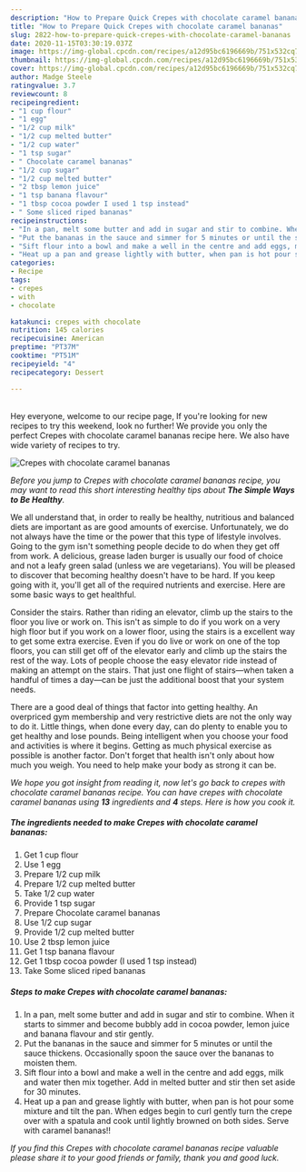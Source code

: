 ```yaml
---
description: "How to Prepare Quick Crepes with chocolate caramel bananas"
title: "How to Prepare Quick Crepes with chocolate caramel bananas"
slug: 2822-how-to-prepare-quick-crepes-with-chocolate-caramel-bananas
date: 2020-11-15T03:30:19.037Z
image: https://img-global.cpcdn.com/recipes/a12d95bc6196669b/751x532cq70/crepes-with-chocolate-caramel-bananas-recipe-main-photo.jpg
thumbnail: https://img-global.cpcdn.com/recipes/a12d95bc6196669b/751x532cq70/crepes-with-chocolate-caramel-bananas-recipe-main-photo.jpg
cover: https://img-global.cpcdn.com/recipes/a12d95bc6196669b/751x532cq70/crepes-with-chocolate-caramel-bananas-recipe-main-photo.jpg
author: Madge Steele
ratingvalue: 3.7
reviewcount: 8
recipeingredient:
- "1 cup flour"
- "1 egg"
- "1/2 cup milk"
- "1/2 cup melted butter"
- "1/2 cup water"
- "1 tsp sugar"
- " Chocolate caramel bananas"
- "1/2 cup sugar"
- "1/2 cup melted butter"
- "2 tbsp lemon juice"
- "1 tsp banana flavour"
- "1 tbsp cocoa powder I used 1 tsp instead"
- " Some sliced riped bananas"
recipeinstructions:
- "In a pan, melt some butter and add in sugar and stir to combine. When it starts to simmer and become bubbly add in cocoa powder, lemon juice and banana flavour and stir gently."
- "Put the bananas in the sauce and simmer for 5 minutes or until the sauce thickens. Occasionally spoon the sauce over the bananas to moisten them."
- "Sift flour into a bowl and make a well in the centre and add eggs, milk and water then mix together. Add in melted butter and stir then set aside for 30 minutes."
- "Heat up a pan and grease lightly with butter, when pan is hot pour some mixture and tilt the pan. When edges begin to curl gently turn the crepe over with a spatula and cook until lightly browned on both sides. Serve with caramel bananas!!"
categories:
- Recipe
tags:
- crepes
- with
- chocolate

katakunci: crepes with chocolate 
nutrition: 145 calories
recipecuisine: American
preptime: "PT37M"
cooktime: "PT51M"
recipeyield: "4"
recipecategory: Dessert

---
```

<br>
Hey everyone, welcome to our recipe page, If you're looking for new recipes to try this weekend, look no further! We provide you only the perfect Crepes with chocolate caramel bananas recipe here. We also have wide variety of recipes to try.
<br>


![Crepes with chocolate caramel bananas](https://img-global.cpcdn.com/recipes/a12d95bc6196669b/751x532cq70/crepes-with-chocolate-caramel-bananas-recipe-main-photo.jpg)

<i>Before you jump to Crepes with chocolate caramel bananas recipe, you may want to read this short interesting healthy tips about <strong>The Simple Ways to Be Healthy</strong>.</i>

We all understand that, in order to really be healthy, nutritious and balanced diets are important as are good amounts of exercise. Unfortunately, we do not always have the time or the power that this type of lifestyle involves. Going to the gym isn't something people decide to do when they get off from work. A delicious, grease laden burger is usually our food of choice and not a leafy green salad (unless we are vegetarians). You will be pleased to discover that becoming healthy doesn't have to be hard. If you keep going with it, you'll get all of the required nutrients and exercise. Here are some basic ways to get healthful.

Consider the stairs. Rather than riding an elevator, climb up the stairs to the floor you live or work on. This isn't as simple to do if you work on a very high floor but if you work on a lower floor, using the stairs is a excellent way to get some extra exercise. Even if you do live or work on one of the top floors, you can still get off of the elevator early and climb up the stairs the rest of the way. Lots of people choose the easy elevator ride instead of making an attempt on the stairs. That just one flight of stairs—when taken a handful of times a day—can be just the additional boost that your system needs. 

There are a good deal of things that factor into getting healthy. An overpriced gym membership and very restrictive diets are not the only way to do it. Little things, when done every day, can do plenty to enable you to get healthy and lose pounds. Being intelligent when you choose your food and activities is where it begins. Getting as much physical exercise as possible is another factor. Don't forget that health isn't only about how much you weigh. You need to help make your body as strong it can be. 


<i>We hope you got insight from reading it, now let's go back to crepes with chocolate caramel bananas recipe. You can have crepes with chocolate caramel bananas using <strong>13</strong> ingredients and <strong>4</strong> steps. Here is how you cook it.
</i>

##### The ingredients needed to make Crepes with chocolate caramel bananas:

1. Get 1 cup flour
1. Use 1 egg
1. Prepare 1/2 cup milk
1. Prepare 1/2 cup melted butter
1. Take 1/2 cup water
1. Provide 1 tsp sugar
1. Prepare  Chocolate caramel bananas
1. Use 1/2 cup sugar
1. Provide 1/2 cup melted butter
1. Use 2 tbsp lemon juice
1. Get 1 tsp banana flavour
1. Get 1 tbsp cocoa powder (I used 1 tsp instead)
1. Take  Some sliced riped bananas


##### Steps to make Crepes with chocolate caramel bananas:

1. In a pan, melt some butter and add in sugar and stir to combine. When it starts to simmer and become bubbly add in cocoa powder, lemon juice and banana flavour and stir gently.
1. Put the bananas in the sauce and simmer for 5 minutes or until the sauce thickens. Occasionally spoon the sauce over the bananas to moisten them.
1. Sift flour into a bowl and make a well in the centre and add eggs, milk and water then mix together. Add in melted butter and stir then set aside for 30 minutes.
1. Heat up a pan and grease lightly with butter, when pan is hot pour some mixture and tilt the pan. When edges begin to curl gently turn the crepe over with a spatula and cook until lightly browned on both sides. Serve with caramel bananas!!


<i>If you find this Crepes with chocolate caramel bananas recipe valuable please share it to your good friends or family, thank you and good luck.</i>
